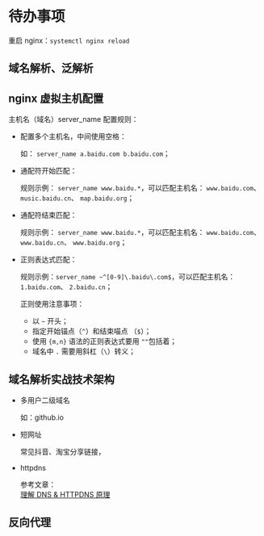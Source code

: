 # 待办事项

重启 nginx：`systemctl nginx reload`

## 域名解析、泛解析

## nginx 虚拟主机配置

主机名（域名）server_name 配置规则：

- 配置多个主机名，中间使用空格：

  如： `server_name a.baidu.com b.baidu.com`；

- 通配符开始匹配：

  规则示例： `server_name www.baidu.*`，可以匹配主机名： `www.baidu.com`、 `music.baidu.cn`、 `map.baidu.org`；

- 通配符结束匹配：

  规则示例： `server_name www.baidu.*`，可以匹配主机名： `www.baidu.com`、 `www.baidu.cn`、 `www.baidu.org`；

- 正则表达式匹配：

  规则示例：`server_name ~^[0-9]\.baidu\.com$`，可以匹配主机名：`1.baidu.com`、 `2.baidu.cn`；

  正则使用注意事项：

  - 以 `~` 开头；
  - 指定开始锚点（`^`）和结束喵点 （`$`）；
  - 使用 `{m,n}` 语法的正则表达式要用 `""`包括着；
  - 域名中 `.` 需要用斜杠（`\`）转义；

## 域名解析实战技术架构

- 多用户二级域名

  如：github.io

- 短网址

  常见抖音、淘宝分享链接，

- httpdns

  参考文章：<br/>
  [理解 DNS & HTTPDNS 原理](/network/dns)

## 反向代理
